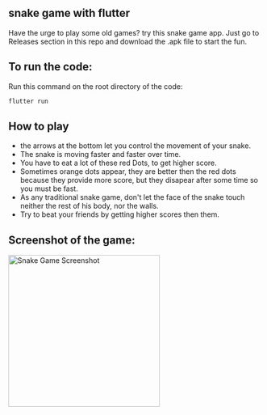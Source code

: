 ## snake game with flutter

Have the urge to play some old games? try this snake game app. Just go to Releases section in this repo and download the .apk file to start the fun.

## To run the code:

Run this command on the root directory of the code:

```bash
flutter run
```

## How to play

- the arrows at the bottom let you control the movement of your snake.
- The snake is moving faster and faster over time.
- You have to eat a lot of these red Dots, to get higher score.
- Sometimes orange dots appear, they are better then the red dots because they provide more score, but they disapear after some time so you must be fast.
- As any traditional snake game, don't let the face of the snake touch neither the rest of his body, nor the walls.
- Try to beat your friends by getting higher scores then them.

## Screenshot of the game:

<img src="https://github.com/NajibPro/snake_game/assets/96317571/f9929fb6-848c-4351-a97a-7b03171775aa" alt="Snake Game Screenshot" width="300" />


